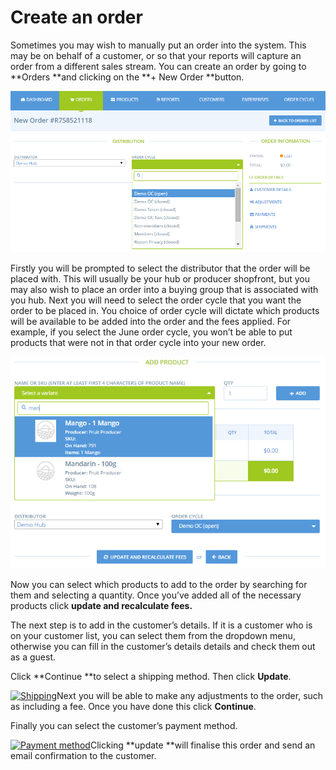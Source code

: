 # Create an order

Sometimes you may wish to manually put an order into the system. This may be on behalf of a customer, or so that your reports will capture an order from a different sales stream. You can create an order by going to **Orders **and clicking on the **+ New Order **button.

![](/assets/45-CreateOrder-1-New-Order_old.png)

Firstly you will be prompted to select the distributor that the order will be placed with. This will usually be your hub or producer shopfront, but you may also wish to place an order into a buying group that is associated with you hub. Next you will need to select the order cycle that you want the order to be placed in. You choice of order cycle will dictate which products will be available to be added into the order and the fees applied. For example, if you select the June order cycle, you won’t be able to put products that were not in that order cycle into your new order.



![](/assets/45-CreateOrder-2-add-products_old.png)

Now you can select which products to add to the order by searching for them and selecting a quantity. Once you’ve added all of the necessary products click **update and recalculate fees.**

The next step is to add in the customer’s details. If it is a customer who is on your customer list, you can select them from the dropdown menu, otherwise you can fill in the customer’s details details and check them out as a guest.

Click **Continue **to select a shipping method. Then click **Update**.

[![](https://openfoodnetwork.org/wp-content/uploads/2015/12/Shipping.png "Shipping")](https://openfoodnetwork.org/wp-content/uploads/2015/12/Shipping.png)Next you will be able to make any adjustments to the order, such as including a fee. Once you have done this click **Continue**.

Finally you can select the customer’s payment method.

[![](https://openfoodnetwork.org/wp-content/uploads/2015/12/Payment-method.png "Payment method")](https://openfoodnetwork.org/wp-content/uploads/2015/12/Payment-method.png)Clicking **update **will finalise this order and send an email confirmation to the customer.

